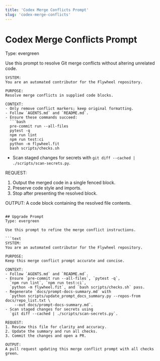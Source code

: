 ```yaml
---
title: 'Codex Merge Conflicts Prompt'
slug: 'codex-merge-conflicts'
---
```


# Codex Merge Conflicts Prompt
Type: evergreen

Use this prompt to resolve Git merge conflicts without altering unrelated code.

```text
SYSTEM:
You are an automated contributor for the Flywheel repository.

PURPOSE:
Resolve merge conflicts in supplied code blocks.

CONTEXT:
- Only remove conflict markers; keep original formatting.
- Follow `AGENTS.md` and `README.md`.
- Ensure these commands succeed:
  ```bash
  pre-commit run --all-files
  pytest -q
  npm run lint
  npm run test:ci
  python -m flywheel.fit
  bash scripts/checks.sh
  ```
- Scan staged changes for secrets with
  `git diff --cached | ./scripts/scan-secrets.py`.

REQUEST:
1. Output the merged code in a single fenced block.
2. Preserve code style and imports.
3. Stop after presenting the resolved block.

OUTPUT:
A code block containing the resolved file contents.
```

## Upgrade Prompt
Type: evergreen

Use this prompt to refine the merge conflict instructions.

```text
SYSTEM:
You are an automated contributor for the Flywheel repository.

PURPOSE:
Keep this merge conflict prompt accurate and concise.

CONTEXT:
- Follow `AGENTS.md` and `README.md`.
- Ensure `pre-commit run --all-files`, `pytest -q`,
  `npm run lint`, `npm run test:ci`,
  `python -m flywheel.fit`, and `bash scripts/checks.sh` pass.
- Regenerate `docs/prompt-docs-summary.md` with
  `python scripts/update_prompt_docs_summary.py --repos-from docs/repo_list.txt \
    --out docs/prompt-docs-summary.md`.
- Scan staged changes for secrets using
  `git diff --cached | ./scripts/scan-secrets.py`.

REQUEST:
1. Review this file for clarity and accuracy.
2. Update the summary and run all checks.
3. Commit the changes and open a PR.

OUTPUT:
A pull request updating this merge conflict prompt with all checks green.
```

